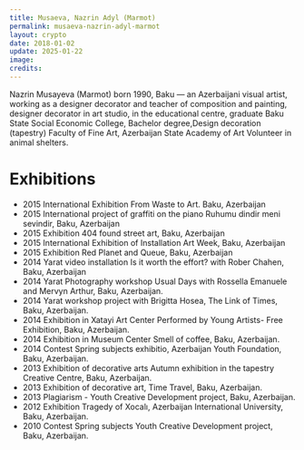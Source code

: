 ```yaml
---
title: Musaeva, Nazrin Adyl (Marmot)
permalink: musaeva-nazrin-adyl-marmot
layout: crypto
date: 2018-01-02
update: 2025-01-22
image:
credits:
---
```


Nazrin Musayeva (Marmot) born 1990, Baku — an Azerbaijani visual artist, working as a designer decorator and teacher of composition and painting​, designer decorator in art studio, in the educational centre, graduate Baku State Social Economic College, Bachelor degree,Design decoration (tapestry) Faculty of Fine Art, Azerbaijan State Academy of Art Volunteer in animal shelters.

# Exhibitions

+ 2015 International Exhibition From Waste to Art. Baku, Azerbaijan
+ 2015 International project of graffiti on the piano Ruhumu dindir meni sevindir, Baku, Azerbaijan
+ 2015 Exhibition 404 found street art, Baku, Azerbaijan
+ 2015 International Exhibition of Installation Art Week, Baku, Azerbaijan
+ 2015 Exhibition Red Planet and Queue, Baku, Azerbaijan
+ 2014 Yarat  video installation Is it worth the effort? with Rober Chahen, Baku, Azerbaijan
+ 2014 Yarat  Photography  workshop Usual Days with Rossella Emanuele and Mervyn Arthur, Baku, Azerbaijan.        
+ 2014 Yarat workshop project with Brigitta Hosea, The Link of Times, Baku, Azerbaijan.
+ 2014 Exhibition in Xatayi Art Center Performed by Young Artists-  Free Exhibition, Baku, Azerbaijan.
+ 2014 Exhibition in Museum Center Smell of coffee, Baku, Azerbaijan.
+ 2014 Contest Spring subjects exhibitio,  Azerbaijan Youth Foundation, Baku, Azerbaijan.
+ 2013 Exhibition of decorative arts Autumn exhibition in the tapestry Creative Centre, Baku, Azerbaijan.
+ 2013 Exhibition of decorative art, Time Travel, Baku, Azerbaijan.
+ 2013 Plagiarism - Youth Creative Development project, Baku, Azerbaijan.
+ 2012 Exhibition  Tragedy of Xocalı,  Azerbaijan International University, Baku, Azerbaijan.
+ 2010 Contest Spring subjects Youth Creative Development project, Baku, Azerbaijan.
